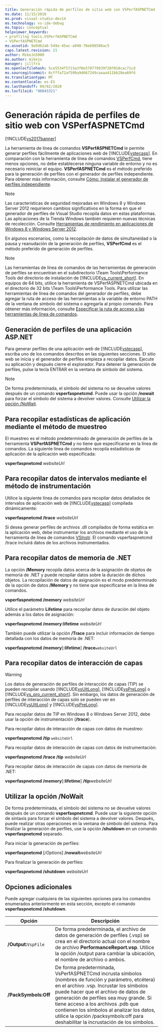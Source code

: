 ```yaml
---
title: Generación rápida de perfiles de sitio web con VSPerfASPNETCmd | Microsoft Docs
ms.date: 11/15/2016
ms.prod: visual-studio-dev14
ms.technology: vs-ide-debug
ms.topic: conceptual
helpviewer_keywords:
- proflilng tools,VSPerfASPNETCmd
- VSPerfASPNETCmd
ms.assetid: 9a9d62a6-549a-45ac-a948-76eb98586ac5
caps.latest.revision: 21
author: MikeJo5000
ms.author: mikejo
manager: jillfra
ms.openlocfilehash: 5ce5534f5723a3f0e570779939f207018cac71cd
ms.sourcegitcommit: 6cfffa72af599a9d667249caaaa411bb28ea69fd
ms.translationtype: MT
ms.contentlocale: es-ES
ms.lasthandoff: 09/02/2020
ms.locfileid: "90843321"
---
```

# <a name="rapid-web-site-profiling-with-vsperfaspnetcmd"></a>Generación rápida de perfiles de sitio web con VSPerfASPNETCmd
[!INCLUDE[vs2017banner](../includes/vs2017banner.md)]

La herramienta de línea de comandos **VSPerfASPNETCmd** le permite generar perfiles fácilmente de aplicaciones web de [!INCLUDE[vstecasp](../includes/vstecasp-md.md)]. En comparación con la herramienta de línea de comandos [VSPerfCmd](../profiling/vsperfcmd.md), tiene menos opciones, no debe establecerse ninguna variable de entorno y no es necesario reiniciar el equipo. **VSPerfASPNETCmd** es el método preferido para la generación de perfiles con el generador de perfiles independiente. Para obtener más información, consulte [Cómo: Instalar el generador de perfiles independiente](../profiling/how-to-install-the-stand-alone-profiler.md).  
  
> [!NOTE]
> Las características de seguridad mejoradas en Windows 8 y Windows Server 2012 requirieron cambios significativos en la forma en que el generador de perfiles de Visual Studio recopila datos en estas plataformas. Las aplicaciones de la Tienda Windows también requieren nuevas técnicas de recolección. Consulte [Herramientas de rendimiento en aplicaciones de Windows 8 y Windows Server 2012](../profiling/performance-tools-on-windows-8-and-windows-server-2012-applications.md).  
  
 En algunos escenarios, como la recopilación de datos de simultaneidad o la pausa y reanudación de la generación de perfiles, **VSPerfCmd** es el método preferido de generación de perfiles.  
  
> [!NOTE]
> Las herramientas de línea de comandos de las herramientas de generación de perfiles se encuentran en el subdirectorio \Team Tools\Performance Tools del directorio de instalación de [!INCLUDE[vs_current_short](../includes/vs-current-short-md.md)]. En equipos de 64 bits, utilice la herramienta de VSPerfASPNETCmd ubicada en el directorio de 32 bits \Team Tools\Performance Tools. Para utilizar las herramientas de línea de comandos del generador de perfiles, debe agregar la ruta de acceso de las herramientas a la variable de entorno PATH de la ventana de símbolo del sistema o agregarla al propio comando. Para obtener más información, consulte [Especificar la ruta de acceso a las herramientas de línea de comandos](../profiling/specifying-the-path-to-profiling-tools-command-line-tools.md).  
  
## <a name="profiling-an-aspnet-application"></a>Generación de perfiles de una aplicación ASP.NET  
 Para generar perfiles de una aplicación web de [!INCLUDE[vstecasp](../includes/vstecasp-md.md)], escriba uno de los comandos descritos en las siguientes secciones. El sitio web se inicia y el generador de perfiles empieza a recopilar datos. Ejecute su aplicación y después cierre el explorador. Para detener la generación de perfiles, pulse la tecla ENTRAR en la ventana de símbolo del sistema.  
  
> [!NOTE]
> De forma predeterminada, el símbolo del sistema no se devuelve valores después de un comando **vsperfaspnetcmd**. Puede usar la opción **/nowait** para forzar el símbolo del sistema a devolver valores. Consulte [Utilizar la opción /NoWait](#UsingNoWait).  
  
## <a name="to-collect-application-statistics-by-using-the-sampling-method"></a>Para recopilar estadísticas de aplicación mediante el método de muestreo  
 El muestreo es el método predeterminado de generación de perfiles de la herramienta **VSPerfASPNETCmd** y no tiene que especificarse en la línea de comandos. La siguiente línea de comandos recopila estadísticas de aplicación de la aplicación web especificada:  
  
 **vsperfaspnetcmd**  *websiteUrl*  
  
## <a name="to-collect-detailed-timing-data-by-using-the-instrumentation-method"></a>Para recopilar datos de intervalos mediante el método de instrumentación  
 Utilice la siguiente línea de comandos para recopilar datos detallados de intervalos de aplicación web de [!INCLUDE[vstecasp](../includes/vstecasp-md.md)] compilada dinámicamente:  
  
 **vsperfaspnetcmd /trace**  *websiteUrl*  
  
 Si desea generar perfiles de archivos .dll compilados de forma estática en la aplicación web, debe instrumentar los archivos mediante el uso de la herramienta de línea de comandos [VSInstr](../profiling/vsinstr.md). El comando vsperfaspnetcmd /trace incluirá datos de los archivos instrumentados.  
  
## <a name="to-collect-net-memory-data"></a>Para recopilar datos de memoria de .NET  
 La opción **/Memory** recopila datos acerca de la asignación de objetos de memoria de .NET y puede recopilar datos sobre la duración de dichos objetos. La recopilación de datos de asignación es el modo predeterminado de la opción de datos **/Memory** y no tiene que especificarse en la línea de comandos.  
  
 **vsperfaspnetcmd /memory** *websiteUrl*  
  
 Utilice el parámetro **Lifetime** para recopilar datos de duración del objeto además a los datos de asignación:  
  
 **vsperfaspnetcmd /memory:lifetime** *websiteUrl*  
  
 También puede utilizar la opción **/Trace** para incluir información de tiempo detallada con los datos de memoria de .NET:  
  
 **vsperfaspnetcmd /memory**[**:lifetime**] **/trace**`websiteUrl`  
  
## <a name="to-collect-tier-interaction-data"></a>Para recopilar datos de interacción de capas  
  
> [!WARNING]
> Los datos de generación de perfiles de interacción de capas (TIP) se pueden recopilar usando [!INCLUDE[vsUltLong](../includes/vsultlong-md.md)], [!INCLUDE[vsPreLong](../includes/vsprelong-md.md)] o [!INCLUDE[vs_pro_current_short](../includes/vs-pro-current-short-md.md)]. Sin embargo, los datos de generación de perfiles de interacción de capas solo se pueden ver en [!INCLUDE[vsUltLong](../includes/vsultlong-md.md)] y [!INCLUDE[vsPreLong](../includes/vsprelong-md.md)].  
>   
> Para recopilar datos de TIP en Windows 8 o Windows Server 2012, debe usar la opción de instrumentación (**/trace**).  
  
 Para recopilar datos de interacción de capas con datos de muestreo:  
  
 **vsperfaspnetcmd /tip** `websiteUrl`  
  
 Para recopilar datos de interacción de capas con datos de instrumentación:  
  
 **vsperfaspnetcmd /trace /tip** *websiteUrl*  
  
 Para recopilar datos de interacción de capas con datos de memoria de .NET:  
  
 **vsperfaspnetcmd /memory**[**:lifetime**] **/tip**_websiteUrl_  
  
## <a name="using-the-nowait-option"></a><a name="UsingNoWait"></a> Utilizar la opción /NoWait  
 De forma predeterminada, el símbolo del sistema no se devuelve valores después de un comando **vsperfaspnetcmd**. Puede usar la siguiente opción de sintaxis para forzar el símbolo del sistema a devolver valores. Después, puede realizar otras operaciones en la ventana de símbolo del sistema. Para finalizar la generación de perfiles, use la opción **/shutdown** en un comando **vsperfaspnetcmd** separado.  
  
 Para iniciar la generación de perfiles:  
  
 **vsperfaspnetcmd** [*/Options*] **/nowait**_websiteUrl_  
  
 Para finalizar la generación de perfiles:  
  
 **vsperfaspnetcmd /shutdown** *websiteUrl*  
  
## <a name="additional-options"></a>Opciones adicionales  
 Puede agregar cualquiera de las siguientes opciones para los comandos enumerados anteriormente en esta sección, excepto el comando **vsperfaspnetcmd /shutdown**.  
  
|Opción|Descripción|  
|------------|-----------------|  
|**/Output:**`VspFile`|De forma predeterminada, el archivo de datos de generación de perfiles (.vsp) se crea en el directorio actual con el nombre de archivo **PerformanceReport.vsp**. Utilice la opción /output para cambiar la ubicación, el nombre de archivo o ambos.|  
|**/PackSymbols:Off**|De forma predeterminada, VsPerfASPNETCmd incrusta símbolos (nombres de función y parámetro, etcétera) en el archivo .vsp. Incrustar los símbolos puede hacer que el archivo de datos de generación de perfiles sea muy grande. Si tiene acceso a los archivos .pdb que contienen los símbolos al analizar los datos, utilice la opción /packsymbols:off para deshabilitar la incrustación de los símbolos.|

